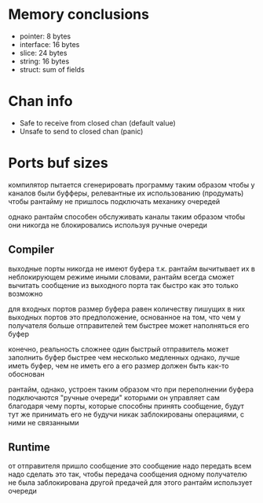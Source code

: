 # Memory conclusions

- pointer: 8 bytes
- interface: 16 bytes
- slice: 24 bytes
- string: 16 bytes
- struct: sum of fields

# Chan info

- Safe to receive from closed chan (default value)
- Unsafe to send to closed chan (panic)

# Ports buf sizes

компилятор пытается сгенерировать программу таким образом
чтобы у каналов были буфферы, релевантные их использованию (продумать)
чтобы рантайму не пришлось подключать механику очередей

однако рантайм способен обслуживать каналы таким образом
чтобы они никогда не блокировались
используя ручные очереди

## Compiler

выходные порты никогда не имеют буфера
т.к. рантайм вычитывает их в неблокирующем режиме
иными словами, рантайм всегда сможет вычитать сообщение из выходного порта так быстро
как это только возможно

для входных портов размер буфера равен количеству пишущих в них выходных портов
это предположение, основанное на том, что чем у получателя больше отправителей
тем быстрее может наполняться его буфер

конечно, реальность сложнее
один быстрый отправитель может заполнить буфер быстрее чем несколько медленных
однако, лучше иметь буфер, чем не иметь его
а его размер должен быть как-то обоснован

рантайм, однако, устроен таким образом
что при переполнении буфера подключаются "ручные очереди"
которыми он управляет сам
благодаря чему порты, которые способны принять сообщение, будут тут же принимать его
не будучи никак заблокированы операциями, с ними не связанными

## Runtime

от отправителя пришло сообщение
это сообщение надо передать всем
надо сделать это так, чтобы передача сообщения одному получателю не была заблокирована другой предачей
для этого рантайм использует очереди
